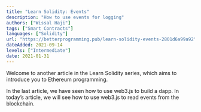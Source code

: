 ```yaml
---
title: "Learn Solidity: Events"
description: "How to use events for logging"
authors: ["Wissal Haji"]
tags: ["Smart Contracts"]
languages: ["Solidity"]
url: "https://betterprogramming.pub/learn-solidity-events-2801d6a99a92"
dateAdded: 2021-09-14
levels: ["Intermediate"]
date: 2021-01-31
---
```


Welcome to another article in the Learn Solidity series, which aims to introduce you to Ethereum programming.

In the last article, we have seen how to use web3.js to build a dapp. In today’s article, we will see how to use web3.js to read events from the blockchain.